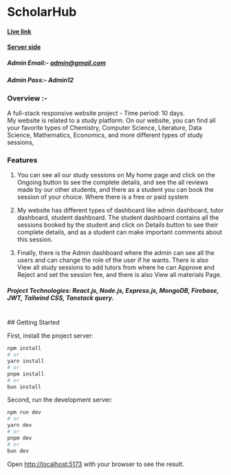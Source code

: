# ScholarHub


#### [Live link](https://scholarhub-98ad5.web.app/)
#### [Server side](https://github.com/md-abu-naim/A12-ScholarHub-Server)

##### Admin Email:- admin@gmail.com
##### Admin Pass:- Admin12

### Overview :- 
 A full-stack responsive website project - Time period: 10  days. <br>
My website is related to a study platform. On our website, you can find all your favorite types of Chemistry, Computer Science, Literature, Data Science, Mathematics, Economics, and more different types of study sessions,

### Features 

1. You can see all our study sessions on My home page and click on the Ongoing button to see the complete details, and see the all reviews made by our other students, and there as a student you can book the session of your choice. Where there is a free or paid system

2. My website has different types of dashboard like admin dashboard, tutor dashboard, student dashboard. The student dashboard contains all the sessions booked by the student and click on Details button to see their complete details, and as a student can make important comments about this session.

3. Finally, there is the Admin dashboard where the admin can see all the users and can change the role of the user if he wants. There is also View all study sessions to add tutors from where he can Approve and Reject and set the session fee, and there is also View all materials Page.

##### Project Technologies: React.js, Node.js, Express.js, MongoDB, Firebase, JWT, Tailwind CSS, Tanstack query.

<br> 
## Getting Started

First, install the project server:
```bash
npm install
# or
yarn install
# or
pnpm install
# or
bun install
```

Second, run the development server:

```bash
npm run dev
# or
yarn dev
# or
pnpm dev
# or
bun dev
```
Open [http://localhost:5173](http://localhost:5173) with your browser to see the result.
